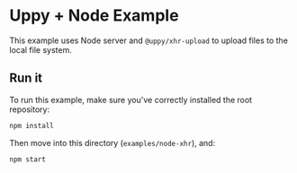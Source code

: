 # Uppy + Node Example

This example uses Node server and `@uppy/xhr-upload` to upload files to the local file system.

## Run it

To run this example, make sure you've correctly installed the root repository:

```bash
npm install
```

Then move into this directory (`examples/node-xhr`), and:

```bash
npm start
```
